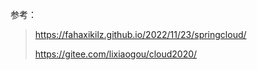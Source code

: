 参考：
> https://fahaxikilz.github.io/2022/11/23/springcloud/
> 
> https://gitee.com/lixiaogou/cloud2020/